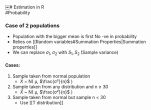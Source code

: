 ￼# Estimation in R  
#Probability 
### Case of 2 populations
- Population with the bigger mean is first
  No -ve in probability
-   Relies on [[Random variables#Summation Properties|Summation properties]]
- We can replace $σ_1,σ_2$ with $S_1, S_2$ (Sample variance)
#### Cases:
1. Sample taken from normal population
   - $\bar X$ ~ N( µ, $\frac{σ²}{n}$ )
2. Sample taken from any distribution and n ≥ 30
   - $\bar X$ ~ N( µ, $\frac{σ²}{n}$ )
3. Sample taken from normal but sample n < 30
   - Use [[T distribution]]


